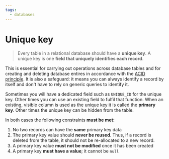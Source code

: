 ```yaml
---
tags:
  - databases
---
```


# Unique key

> Every table in a relational database should have a **unique key**. A unique
> key is one **field that uniquely identifies each record**.

This is essential for carrying out operations across database tables and for
creating and deleting database entires in accordance with the
[ACID principle](ACID_principle.md). It is also a safeguard: it means
you can always identify a record by itself and don't have to rely on generic
queries to identify it.

Sometimes you will have a dedicated field such as `UNIQUE_ID` for the unique
key. Other times you can use an existing field to fulfil that function. When an
existing, visible column is used as the unique key it is called the **primary
key**. Other times the unique key can be hidden from the table.

In both cases the following constraints **must be met:**

1. No two records can have the **same** primary key data
1. The primary key value should **never be reused**. Thus, if a record is
   deleted from the table, it should not be re-allocated to a new record.
1. A primary key value **must not be modified** once it has been created
1. A primary key **must have a value**; it cannot be `null`
